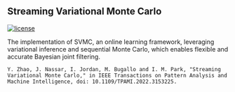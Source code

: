 Streaming Variational Monte Carlo
---

[![license](https://img.shields.io/github/license/mashape/apistatus.svg?style=flat-square)]()

The implementation of SVMC, an online learning framework, leveraging variational inference and sequential Monte Carlo, which enables flexible and accurate Bayesian joint filtering.

```
Y. Zhao, J. Nassar, I. Jordan, M. Bugallo and I. M. Park, "Streaming Variational Monte Carlo," in IEEE Transactions on Pattern Analysis and Machine Intelligence, doi: 10.1109/TPAMI.2022.3153225.
```
